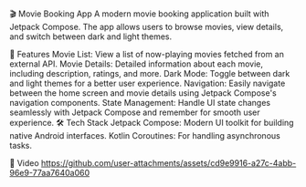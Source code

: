 🎬 Movie Booking App
A modern movie booking application built with Jetpack Compose. The app allows users to browse movies, view details, and switch between dark and light themes.

🚀 Features
Movie List: View a list of now-playing movies fetched from an external API.
Movie Details: Detailed information about each movie, including description, ratings, and more.
Dark Mode: Toggle between dark and light themes for a better user experience.
Navigation: Easily navigate between the home screen and movie details using Jetpack Compose's navigation components.
State Management: Handle UI state changes seamlessly with Jetpack Compose and remember for smooth user experience.
🛠️ Tech Stack
Jetpack Compose: Modern UI toolkit for building native Android interfaces.
Kotlin Coroutines: For handling asynchronous tasks.

📱 Video
https://github.com/user-attachments/assets/cd9e9916-a27c-4abb-96e9-77aa7640a060

